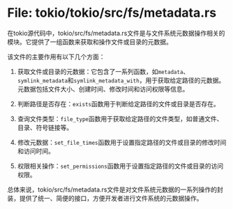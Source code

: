 # File: tokio/tokio/src/fs/metadata.rs

在tokio源代码中，tokio/src/fs/metadata.rs文件是与文件系统元数据操作相关的模块。它提供了一组函数来获取和操作文件或目录的元数据。

该文件的主要作用有以下几个方面：

1. 获取文件或目录的元数据：它包含了一系列函数，如`metadata`、`symlink_metadata`和`symlink_metadata_with`，用于获取给定路径的元数据。元数据包括文件大小、创建时间、修改时间和访问权限等信息。

2. 判断路径是否存在：`exists`函数用于判断给定路径的文件或目录是否存在。

3. 查询文件类型：`file_type`函数用于获取给定路径的文件类型，如普通文件、目录、符号链接等。

4. 修改元数据：`set_file_times`函数用于设置指定路径的文件或目录的修改时间和访问时间。

5. 权限相关操作：`set_permissions`函数用于设置指定路径的文件或目录的访问权限。

总体来说，tokio/src/fs/metadata.rs文件是对文件系统元数据的一系列操作的封装，提供了统一、简便的接口，方便开发者进行文件系统的元数据操作。

